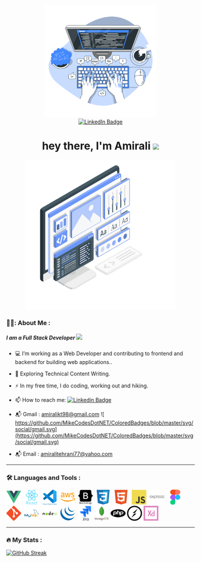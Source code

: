 <div id="header" align="center">
  <img src="./Code typing-bro.svg" width="300"/>
</div>
<div id="badges" align="center">
  <a href="https://www.linkedin.com/in/amirali-khalajtehrani-87534820b" target="_blank">
    <img src="https://img.shields.io/badge/LinkedIn-blue?style=for-the-badge&logo=linkedin&logoColor=white" alt="LinkedIn Badge"/>
  </a>
</div>
<h1 align="center">
  hey there, <strong>I'm Amirali</strong> 
  <img src="https://media.giphy.com/media/hvRJCLFzcasrR4ia7z/giphy.gif" width="30px"/>
</h1>
<div align="center">
  <img src="./output-onlinegiftools.gif" width="400" height="400" alt="https://storyset.com/people"/>
</div>
<h3>🙋‍♂️: About Me :</h3>
<h5>I am a Full Stack Developer <img src="https://media.giphy.com/media/dMLmQfCO7lCA2gX3tw/giphy.gif" width="40"></h5>

- :computer: I’m working as a Web Developer and contributing to frontend and backend for building web applications..

- :seedling: Exploring Technical Content Writing.
  
- :zap: In my free time, I do coding, working out and hiking.

- :mailbox: How to reach me: [![Linkedin Badge](https://img.shields.io/badge/-Amirali-blue?style=flat&logo=Linkedin&logoColor=white)](https://www.linkedin.com/in/amirali-khalajtehrani-87534820b)

- :mailbox_with_mail: Gmail : amiralikt98@gmail.com 
  ![ https://github.com/MikeCodesDotNET/ColoredBadges/blob/master/svg/social/gmail.svg](https://github.com/MikeCodesDotNET/ColoredBadges/blob/master/svg/social/gmail.svg)
  
- :mailbox_with_mail: Email : amiralitehrani77@yahoo.com

---

### :hammer_and_wrench: Languages and Tools :

<div>
  <img src="https://github.com/devicons/devicon/blob/master/icons/vuejs/vuejs-original.svg" title="vuejs" alt="vuejs" width="40" height="40"/>&nbsp;
  <img src="https://github.com/devicons/devicon/blob/master/icons/react/react-original-wordmark.svg" title="React" alt="React" width="40" height="40"/>&nbsp;
  <img src="https://github.com/devicons/devicon/blob/master/icons/vscode/vscode-original-wordmark.svg" title="Vscode" alt="vscode" width="40" height="40"/>&nbsp;
  <img src="https://github.com/devicons/devicon/blob/master/icons/amazonwebservices/amazonwebservices-plain-wordmark.svg" title="AWS" alt="AWS" width="40" height="40"/>&nbsp;
  <img src="https://github.com/devicons/devicon/blob/master/icons/bootstrap/bootstrap-plain-wordmark.svg" title="Bootstrap" alt="bootstrap" width="40" height="40"/>&nbsp;
  <img src="https://github.com/devicons/devicon/blob/master/icons/css3/css3-original.svg" title="CSS" alt="css3 " width="40" height="40"/>&nbsp;
  <img src="https://github.com/devicons/devicon/blob/master/icons/html5/html5-original.svg" title="HTML5" alt="HTML" width="40" height="40"/>&nbsp;
  <img src="https://github.com/devicons/devicon/blob/master/icons/javascript/javascript-original.svg" title="JavaScript" alt="JavaScript" width="40" height="40"/>&nbsp;
  <img src="https://github.com/devicons/devicon/blob/master/icons/express/express-original-wordmark.svg"  title="Express" alt="express" width="40" height="40"/>&nbsp;
  <img src="https://github.com/devicons/devicon/blob/master/icons/figma/figma-original.svg" title="Figma" alt="figma" width="40" height="40"/>&nbsp;
  <img src="https://github.com/devicons/devicon/blob/master/icons/git/git-plain.svg" title="git"  alt="Git" width="40" height="40"/>&nbsp;
  <img src="https://github.com/devicons/devicon/blob/master/icons/mysql/mysql-original-wordmark.svg" title="MySQL"  alt="MySQL" width="40" height="40"/>&nbsp;
  <img src="https://github.com/devicons/devicon/blob/master/icons/nodejs/nodejs-original-wordmark.svg" title="NodeJS" alt="NodeJS" width="40" height="40"/>&nbsp;
  <img src="https://github.com/devicons/devicon/blob/master/icons/jquery/jquery-original.svg" title="jquery" alt="jquery" width="40" height="40"/>&nbsp;
  <img src="https://github.com/devicons/devicon/blob/master/icons/jira/jira-original-wordmark.svg" title="Jira" alt="jira" width="40" height="40"/>
  <img src="https://github.com/devicons/devicon/blob/master/icons/mongodb/mongodb-original-wordmark.svg" title="MongoDB" alt="mongodb" width="40" height="40"/>
  <img src="https://github.com/devicons/devicon/blob/master/icons/php/php-plain.svg" title="PHP" alt="php" width="40" height="40"/>
  <img src="https://github.com/devicons/devicon/blob/master/icons/socketio/socketio-original.svg" title="Socketio" **alt="socketio" width="40" height="40"/>
  <img src="https://github.com/devicons/devicon/blob/master/icons/xd/xd-line.svg" title="Xd" **alt="xd" width="40" height="40"/>
</div>

---

### :fire: My Stats :

[![GitHub Streak](https://streak-stats.demolab.com?user=amiralikht&theme=react&hide_border=true&border_radius=4.7&card_width=800&fire=EB8822&ring=2975EB&currStreakNum=2975EBEF&sideNums=2975EB&sideLabels=2963F9D8&dates=EBEBEB89&currStreakLabel=EB8822&background=EB545400)](https://git.io/streak-stats)



<!--
**amiralikht/amiralikht** is a ✨ _special_ ✨ repository because its `README.md` (this file) appears on your GitHub profile.

Here are some ideas to get you started:

- 🔭 I’m currently working on ...
- 🌱 I’m currently learning ...
- 👯 I’m looking to collaborate on ...
- 🤔 I’m looking for help with ...
- 💬 Ask me about ...
- 📫 How to reach me: ...
- 😄 Pronouns: ...
- ⚡ Fun fact: ...
-->
